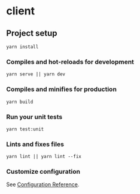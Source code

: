 # client

## Project setup
```
yarn install
```

### Compiles and hot-reloads for development
```
yarn serve || yarn dev
```

### Compiles and minifies for production
```
yarn build
```

### Run your unit tests
```
yarn test:unit
```

### Lints and fixes files
```
yarn lint || yarn lint --fix
```

### Customize configuration
See [Configuration Reference](https://cli.vuejs.org/config/).
